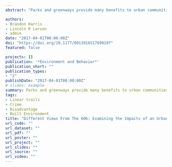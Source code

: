```yaml
---
abstract: "Parks and greenways provide many benefits to urban communities, but their relationship  to  crime  is  often  debated.  We  examined  the  links  between  an  elevated  linear  trail  and  crime  within  census  block  groups  (CBGs)  surrounding Chicago’s Bloomingdale Trail, colloquially known as The 606, using  two  different  approaches:  (a)  a  matched  case-control  comparison  of crime trends in 606-proximate CBGs and similar socioeconomic status (SES)  neighborhoods  in  other  parts  of  the  city  and  (b)  spatially  oriented  hierarchical  regression  models  of  crime  in  606-proximate  CBGs  before  and after trail construction. Using this dichotomous approach, we detected a  positive  influence  of  The  606  on  all  types  of  crime  (violent,  property,  and  disorderly)  when  examined  at  a  coarse  scale,  particularly  in  low  SES  neighborhoods (Study 1), and an inverse relationship between trail proximity and property crime on a spatially proximate scale (Study 2). Future research should continue to explore complex relationships between urban greenways and crime in diverse cities."

authors:
- Brandon Harris
- Lincoln R Larson
- admin
date: "2017-04-01T00:00:00Z"
doi: "https://doi.org/10.1177/0013916517690197"
featured: false

projects: []
publication: '*Environment and Behavior*'
publication_short: ""
publication_types:
- "2"
publishDate: "2017-04-01T00:00:00Z"
# slides: example
summary: Parks and greenways provide many benefits to urban communities, but their relationship  to  crime  is  often  debated.  We  examined  the  links  between  an  elevated  linear  trail  and  crime  within  census  block  groups  (CBGs)  surrounding Chicago’s Bloomingdale Trail, colloquially known as The 606.
tags:
- Linear trails
- Crime
- Disadvantage
- Built Environment
title: "Different Views From The 606: Examining the Impacts of an Urban Greenway on Crime in Chicago"
url_code: ""
url_dataset: ""
url_pdf: ""
url_poster: ""
url_project: ""
url_slides: ""
url_source: ""
url_video: ""
---
```


